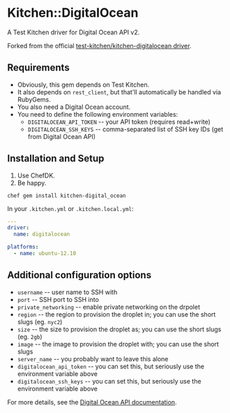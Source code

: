 # Kitchen::DigitalOcean

A Test Kitchen driver for Digital Ocean API v2.

Forked from the official [test-kitchen/kitchen-digitalocean driver](https://github.com/test-kitchen/kitchen-digitalocean).

## Requirements

* Obviously, this gem depends on Test Kitchen.
* It also depends on `rest_client`, but that'll automatically be handled via RubyGems.
* You also need a Digital Ocean account.
* You need to define the following environment variables:
  * `DIGITALOCEAN_API_TOKEN` -- your API token (requires read+write)
  * `DIGITALOCEAN_SSH_KEYS` -- comma-separated list of SSH key IDs (get from Digital Ocean API)

## Installation and Setup

1. Use ChefDK.
1. Be happy.

```
chef gem install kitchen-digital_ocean
```

In your `.kitchen.yml` or `.kitchen.local.yml`:

``` yaml
---
driver:
  name: digitalocean

platforms:
  - name: ubuntu-12.10
```

## Additional configuration options

* `username` -- user name to SSH with
* `port` -- SSH port to SSH into
* `private_networking` -- enable private networking on the drpolet
* `region` -- the region to provision the droplet in; you can use the short slugs (eg. `nyc2`)
* `size` -- the size to provision the droplet as; you can use the short slugs (eg. `2gb`)
* `image` -- the image to provision the droplet with; you can use the short slugs
* `server_name` -- you probably want to leave this alone
* `digitalocean_api_token` -- you can set this, but seriously use the environment variable above
* `digitalocean_ssh_keys` -- you can set this, but seriously use the environment variable above

For more details, see the [Digital Ocean API documentation](https://developers.digitalocean.com/).
